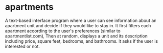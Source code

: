 # apartments
A text-based interface program where a user can see information about an apartment unit and decide if they would like to stay in.
It first filters each apartment according to the user's preferences (similar to apartmentlist.com),
Then at random, displays a unit and its description including price, square feet, bedrooms, and bathrooms.
It asks if the user is interested or not.
